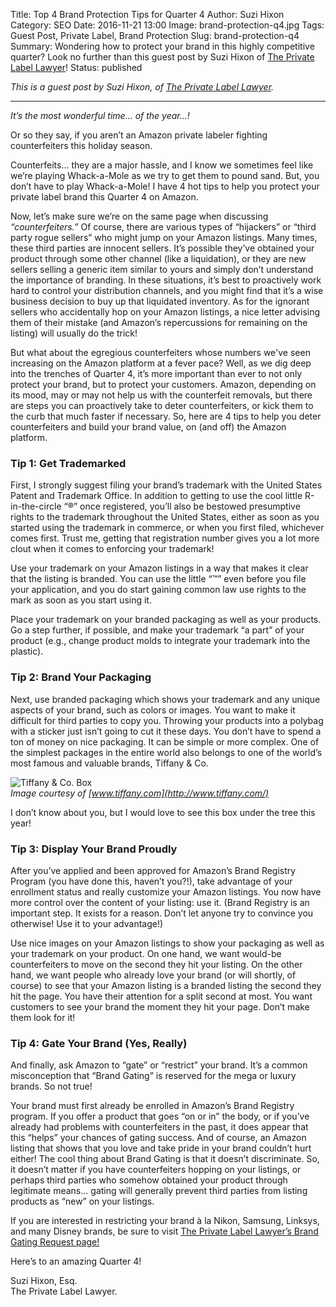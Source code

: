Title: Top 4 Brand Protection Tips for Quarter 4
Author: Suzi Hixon
Category: SEO
Date: 2016-11-21 13:00
Image: brand-protection-q4.jpg
Tags: Guest Post, Private Label, Brand Protection
Slug: brand-protection-q4
Summary: Wondering how to protect your brand in this highly competitive quarter? Look no further than this guest post by Suzi Hixon of [The Private Label Lawyer](https://www.theprivatelabellawyer.com/)!
Status: published

*This is a guest post by Suzi Hixon, of [The Private Label Lawyer](https://www.theprivatelabellawyer.com/).*

---

*It’s the most wonderful time... of the year...!*

Or so they say, if you aren’t an Amazon private labeler fighting counterfeiters this holiday season.

Counterfeits... they are a major hassle, and I know we sometimes feel like we’re playing Whack-a-Mole as we try to get them to pound sand. But, you don’t have to play Whack-a-Mole! I have 4 hot tips to help you protect your private label brand this Quarter 4 on Amazon. 

Now, let’s make sure we’re on the same page when discussing *“counterfeiters.”* Of course, there are various types of “hijackers” or “third party rogue sellers” who might jump on your Amazon listings. Many times, these third parties are innocent sellers. It’s possible they’ve obtained your product through some other channel (like a liquidation), or they are new sellers selling a generic item similar to yours and simply don’t understand the importance of branding. In these situations, it’s best to proactively work hard to control your distribution channels, and you might find that it’s a wise business decision to buy up that liquidated inventory. As for the ignorant sellers who accidentally hop on your Amazon listings, a nice letter advising them of their mistake (and Amazon’s repercussions for remaining on the listing) will usually do the trick!

But what about the egregious counterfeiters whose numbers we've seen increasing on the Amazon platform at a fever pace? Well, as we dig deep into the trenches of Quarter 4, it’s more important than ever to not only protect your brand, but to protect your customers. Amazon, depending on its mood, may or may not help us with the counterfeit removals, but there are steps you can proactively take to deter counterfeiters, or kick them to the curb that much faster if necessary. So, here are 4 tips to help you deter counterfeiters and build your brand value, on (and off) the Amazon platform.

### Tip 1: Get Trademarked

First, I strongly suggest filing your brand’s trademark with the United States Patent and Trademark Office. In addition to getting to use the cool little R-in-the-circle “®” once registered, you’ll also be bestowed presumptive rights to the trademark throughout the United States, either as soon as you started using the trademark in commerce, or when you first filed, whichever comes first. Trust me, getting that registration number gives you a lot more clout when it comes to enforcing your trademark! 

Use your trademark on your Amazon listings in a way that makes it clear that the listing is branded. You can use the little “™” even before you file your application, and you do start gaining common law use rights to the mark as soon as you start using it. 

Place your trademark on your branded packaging as well as your products. Go a step further, if possible, and make your trademark “a part” of your product (e.g., change product molds to integrate your trademark into the plastic).

### Tip 2: Brand Your Packaging

Next, use branded packaging which shows your trademark and any unique aspects of your brand, such as colors or images. You want to make it difficult for third parties to copy you. Throwing  your products into a polybag with a sticker just isn’t going to cut it these days. You don’t have to spend a ton of money on nice packaging. It can be simple or more complex. One of the simplest packages in the entire world also belongs to one of the world’s most famous and valuable brands, Tiffany & Co.

![Tiffany & Co. Box](/images/blog/2016/11/tiffany-and-co.jpg)  
*Image courtesy of [www.tiffany.com](http://www.tiffany.com/)*

I don’t know about you, but I would love to see this box under the tree this year!

### Tip 3: Display Your Brand Proudly

After you’ve applied and been approved for Amazon’s Brand Registry Program (you have done this, haven’t you?!), take advantage of your enrollment status and really customize your Amazon listings. You now have more control over the content of your listing: use it. (Brand Registry is an important step. It exists for a reason. Don’t let anyone try to convince you otherwise! Use it to your advantage!)

Use nice images on your Amazon listings to show your packaging as well as your trademark on your product. On one hand, we want would-be counterfeiters to move on the second they hit your listing. On the other hand, we want people who already love your brand (or will shortly, of course) to see that your Amazon listing is a branded listing the second they hit the page. You have their attention for a split second at most. You want customers to see your brand the moment they hit your page. Don’t make them look for it!

### Tip 4: Gate Your Brand (Yes, Really)

And finally, ask Amazon to “gate” or “restrict” your brand. It’s a common misconception that “Brand Gating” is reserved for the mega or luxury brands. So not true!

Your brand must first already be enrolled in Amazon’s Brand Registry program. If you offer a product that goes “on or in” the body, or if you’ve already had problems with counterfeiters in the past, it does appear that this “helps” your chances of gating success. And of course, an Amazon listing that shows that you love and take pride in your brand couldn’t hurt either! The cool thing about Brand Gating is that it doesn’t discriminate. So, it doesn’t matter if you have counterfeiters hopping on your listings, or perhaps third parties who somehow obtained your product through legitimate means... gating will generally prevent third parties from listing products as “new” on your listings. 

If you are interested in restricting your brand à la Nikon, Samsung, Linksys, and many Disney brands, be sure to visit [The Private Label Lawyer’s Brand Gating Request page!](http://www.theprivatelabellawyer.com/store/JCcj5WMT) 

Here’s to an amazing Quarter 4!

Suzi Hixon, Esq.  
The Private Label Lawyer. 

